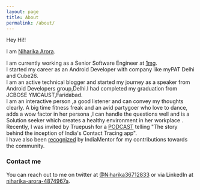 ```yaml
---
layout: page
title: About
permalink: /about/
---
```


Hey Hi!!

I am [Niharika Arora](https://www.linkedin.com/in/niharika-arora-4874967a/).

I am currently working as a Senior Software Engineer at [1mg](https://www.1mg.com/). <br/>
I started my career as an Android Developer with company like myPAT Delhi and Cube26. <br/>
I am an active technical blogger and started my journey as a speaker from Android Developers group,Delhi.I had completed my graduation from JCBOSE YMCAUST,Faridabad.<br/>
I am an interactive person ,a good listener and can convey my thoughts clearly. A big time fitness freak and an avid partygoer who love to dance, adds a wow factor in her persona ,I can handle the questions well and is a Solution seeker which creates a healthy environment in her workplace .<br/>
Recently, I was invited by Truepush for a [PODCAST](https://www.truepush.com/blog/podcast-ep-9-the-story-behind-the-inception-of-indias-aarogya-setu-app/?fbclid=IwAR3AQK1TDyyUEZHHghHFHwR6hp7M0tFUdagfPi0dBtZMpWFeV3178c5zP6I) telling "The story behind the inception of India's Contact Tracing app".<br/>
I have also been [recognized](https://www.linkedin.com/posts/niharika-arora-4874967a_hardwork-rewards-sharingknowledge-activity-6696836835148132352-cAwq/) by IndiaMentor for my contributions towards the community.

### Contact me

You can reach out to me on twitter at [@Niharika36712833](https://twitter.com/Niharik36712833) or via LinkedIn at [niharika-arora-4874967a](https://www.linkedin.com/in/niharika-arora-4874967a/).

